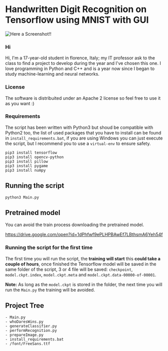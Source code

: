 # Handwritten Digit Recognition on Tensorflow using MNIST with GUI

![Here a Screenshot!!](https://github.com/Marco-DG/Tensorflow-MNIST-digit_recognition/blob/master/Screenshot.png)

### Hi
Hi, I'm a 17-year-old student in florence, Italy; my IT professor ask to the class to find a project to develop during the year            and I've chosen this one. I love programming in Python and C++ and is a year now since I began to study machine-learning and  neural networks.

### License
 
The software is distribuited under an Apache 2 license so feel free to use it as you want :)

### Requirements

The script has been written with Python3 but shoud be compatible with Python2 too, the list of used packages that you have to install can be found in `install_requirements.bat`, if you are using Windows you can just execute the script, but I recommend you to use a `virtual-env` to ensure safety.

```
pip3 install tensorflow
pip3 install opencv-python
pip3 install pillow
pip3 install pygame
pip3 install numpy
```

## Running the script

```
python3 Main.py
```

## Pretrained model
You can avoid the train process downloading the pretrained model.

https://drive.google.com/open?id=1dPhfwf9ePLHPBAwEf7LBthsmA6Yeh54f

### Running the script for the first time

The first time you will run the script, the **training will start** this **could take a couple of hours**, once finished the Tensorflow model will be saved in the same folder of the script, 3 or 4 file will be saved: `checkpoint`, `model.ckpt.index`, `model.ckpt.meta` and `model.ckpt.data-00000-of-00001`.

**Note:** As long as the `model.ckpt` is stored in the folder, the next time you will run the `Main.py` the training will be avoided.

## Project Tree

```
- Main.py
- whoDaresWins.py
- generateClassifier.py
- performRecognition.py
- prepareImage.py
- install_requirements.bat
- /font/FreeSans.ttf
```
